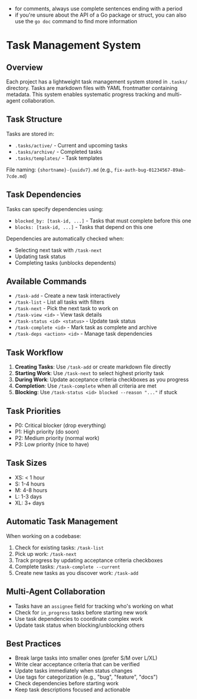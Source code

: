 - for comments, always use complete sentences ending with a period
- if you're unsure about the API of a Go package or struct, you can also use the `go doc` command to find more information

# Task Management System

## Overview
Each project has a lightweight task management system stored in `.tasks/` directory. Tasks are markdown files with YAML frontmatter containing metadata. This system enables systematic progress tracking and multi-agent collaboration.

## Task Structure
Tasks are stored in:
- `.tasks/active/` - Current and upcoming tasks
- `.tasks/archive/` - Completed tasks
- `.tasks/templates/` - Task templates

File naming: `{shortname}-{uuidv7}.md` (e.g., `fix-auth-bug-01234567-89ab-7cde.md`)

## Task Dependencies
Tasks can specify dependencies using:
- `blocked_by: [task-id, ...]` - Tasks that must complete before this one
- `blocks: [task-id, ...]` - Tasks that depend on this one

Dependencies are automatically checked when:
- Selecting next task with `/task-next`
- Updating task status
- Completing tasks (unblocks dependents)

## Available Commands
- `/task-add` - Create a new task interactively
- `/task-list` - List all tasks with filters
- `/task-next` - Pick the next task to work on
- `/task-view <id>` - View task details
- `/task-status <id> <status>` - Update task status
- `/task-complete <id>` - Mark task as complete and archive
- `/task-deps <action> <id>` - Manage task dependencies

## Task Workflow
1. **Creating Tasks**: Use `/task-add` or create markdown file directly
2. **Starting Work**: Use `/task-next` to select highest priority task
3. **During Work**: Update acceptance criteria checkboxes as you progress
4. **Completion**: Use `/task-complete` when all criteria are met
5. **Blocking**: Use `/task-status <id> blocked --reason "..."` if stuck

## Task Priorities
- P0: Critical blocker (drop everything)
- P1: High priority (do soon)
- P2: Medium priority (normal work)
- P3: Low priority (nice to have)

## Task Sizes
- XS: < 1 hour
- S: 1-4 hours
- M: 4-8 hours
- L: 1-3 days
- XL: 3+ days

## Automatic Task Management
When working on a codebase:
1. Check for existing tasks: `/task-list`
2. Pick up work: `/task-next`
3. Track progress by updating acceptance criteria checkboxes
4. Complete tasks: `/task-complete --current`
5. Create new tasks as you discover work: `/task-add`

## Multi-Agent Collaboration
- Tasks have an `assignee` field for tracking who's working on what
- Check for `in_progress` tasks before starting new work
- Use task dependencies to coordinate complex work
- Update task status when blocking/unblocking others

## Best Practices
- Break large tasks into smaller ones (prefer S/M over L/XL)
- Write clear acceptance criteria that can be verified
- Update tasks immediately when status changes
- Use tags for categorization (e.g., "bug", "feature", "docs")
- Check dependencies before starting work
- Keep task descriptions focused and actionable